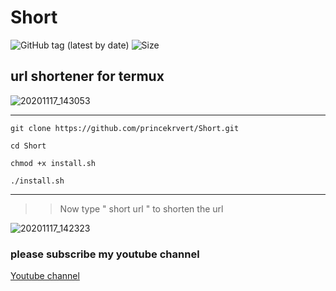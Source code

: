 # Short

![GitHub tag (latest by date)](https://img.shields.io/github/v/tag/princekrvert/Short?style=for-the-badge)
![Size](https://img.shields.io/github/repo-size/princekrvert/Short?color=%23&style=for-the-badge)
## url shortener for termux 

![20201117_143053](https://user-images.githubusercontent.com/56459297/99369182-1f6eb100-28e2-11eb-8f4d-58e70b3db065.jpg)
***

```
git clone https://github.com/princekrvert/Short.git

cd Short

chmod +x install.sh

./install.sh
```
****
>> Now type " short url " to shorten the url

![20201117_142323](https://user-images.githubusercontent.com/56459297/99369686-bdfb1200-28e2-11eb-8848-be8bedcab99b.jpg)

### please subscribe my youtube channel
[Youtube channel](https://m.youtube.com/c/Princeweb)

